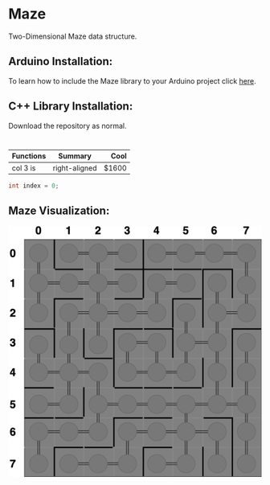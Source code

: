 # Maze
Two-Dimensional Maze data structure.

## Arduino Installation:
To learn how to include the Maze library to your Arduino project click [here](https://www.arduino.cc/en/guide/libraries#toc4). 

## C++ Library Installation:
Download the repository as normal.

# 

| Functions     | Summary       | Cool  |
| ------------- |:-------------:| -----:|
| col 3 is      | right-aligned | $1600 |

```c++
int index = 0; 
```

## Maze Visualization:
![Alt Text](https://github.com/jimenezjose/Maze/blob/master/.images/Maze-Graph.png)
